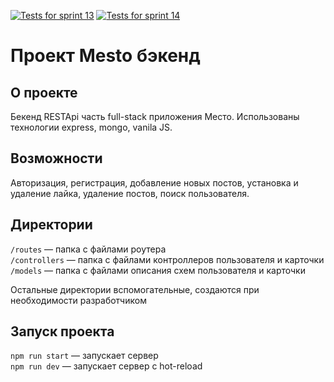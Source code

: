 [![Tests for sprint 13](https://github.com/Kip-ochka/express-mesto-gha/actions/workflows/tests-13-sprint.yml/badge.svg)](https://github.com/Kip-ochka/express-mesto-gha/actions/workflows/tests-13-sprint.yml)  [![Tests for sprint 14](https://github.com/Kip-ochka/express-mesto-gha/actions/workflows/tests-14-sprint.yml/badge.svg)](https://github.com/${имя_пользователя}/Kip-ochka/express-mesto-gha/actions/workflows/tests-14-sprint.yml)
# Проект Mesto бэкенд

## О проекте

Бекенд RESTApi часть full-stack приложения Место.
Использованы технологии express, mongo, vanila JS.

## Возможности 
Авторизация, регистрация, добавление новых постов, установка и удаление лайка, удаление постов, поиск пользователя.

## Директории

`/routes` — папка с файлами роутера  
`/controllers` — папка с файлами контроллеров пользователя и карточки   
`/models` — папка с файлами описания схем пользователя и карточки  
  
Остальные директории вспомогательные, создаются при необходимости разработчиком

## Запуск проекта

`npm run start` — запускает сервер   
`npm run dev` — запускает сервер с hot-reload
